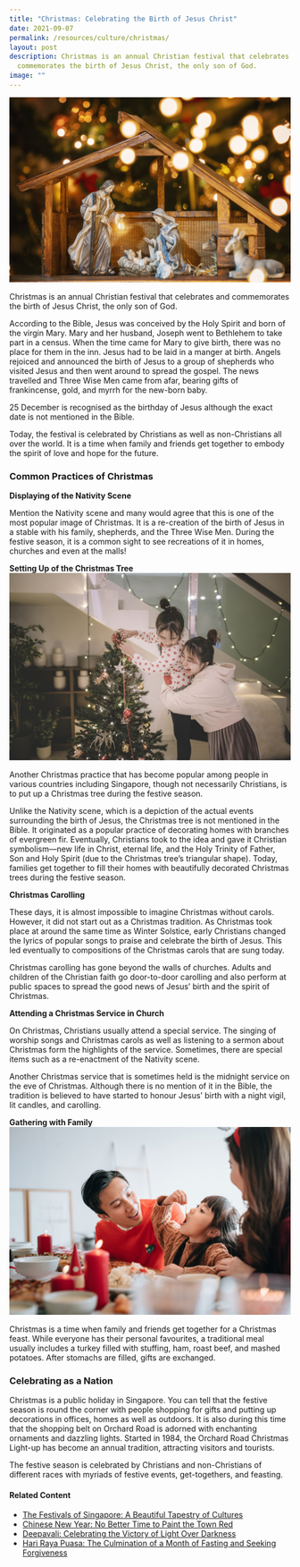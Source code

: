 ```yaml
---
title: "Christmas: Celebrating the Birth of Jesus Christ"
date: 2021-09-07
permalink: /resources/culture/christmas/
layout: post
description: Christmas is an annual Christian festival that celebrates and
  commemorates the birth of Jesus Christ, the only son of God.
image: ""
---
```



![Christmas Manger scene with figurines](/images/culture/christmas-manger-scene-with-figurines.jpg)

Christmas is an annual Christian festival that celebrates and commemorates the birth of Jesus Christ, the only son of God.

According to the Bible, Jesus was conceived by the Holy Spirit and born of the virgin Mary. Mary and her husband, Joseph went to Bethlehem to take part in a census.  When the time came for Mary to give birth, there was no place for them in the inn. Jesus had to be laid in a manger at birth.  Angels rejoiced and announced the birth of Jesus to a group of shepherds who visited Jesus and then went around to spread the gospel. The news travelled and Three Wise Men came from afar, bearing gifts of frankincense, gold, and myrrh for the new-born baby.

25 December is recognised as the birthday of Jesus although the exact date is not mentioned in the Bible.

Today, the festival is celebrated by Christians as well as non-Christians all over the world. It is a time when family and friends get together to embody the spirit of love and hope for the future.

### Common Practices of Christmas

**Displaying of the Nativity Scene**

Mention the Nativity scene and many would agree that this is one of the most popular image of Christmas. It is a re-creation of the birth of Jesus in a stable with his family, shepherds, and the Three Wise Men. During the festive season, it is a common sight to see recreations of it in homes, churches and even at the malls!  

**Setting Up of the Christmas Tree**
![Family decorating a Christmas tree at home](/images/culture/family-decorating-christmas-tree-at-home.jpg)

Another Christmas practice that has become popular among people in various countries including Singapore, though not necessarily Christians, is to put up a Christmas tree during the festive season.

Unlike the Nativity scene, which is a depiction of the actual events surrounding the birth of Jesus, the Christmas tree is not mentioned in the Bible. It originated as a popular practice of decorating homes with branches of evergreen fir. Eventually, Christians took to the idea and gave it Christian symbolism—new life in Christ, eternal life, and the Holy Trinity of Father, Son and Holy Spirit (due to the Christmas tree’s triangular shape). Today, families get together to fill their homes with beautifully decorated Christmas trees during the festive season.

**Christmas Carolling**

These days, it is almost impossible to imagine Christmas without carols. However, it did not start out as a Christmas tradition. As Christmas took place at around the same time as Winter Solstice, early Christians changed the lyrics of popular songs to praise and celebrate the birth of Jesus. This led eventually to compositions of the Christmas carols that are sung today.

Christmas carolling has gone beyond the walls of churches. Adults and children of the Christian faith go door-to-door carolling and also perform at public spaces to spread the good news of Jesus’ birth and the spirit of Christmas.

**Attending a Christmas Service in Church**

On Christmas, Christians usually attend a special service. The singing of worship songs and Christmas carols as well as listening to a sermon about Christmas form the highlights of the service. Sometimes, there are special items such as a re-enactment of the Nativity scene.

Another Christmas service that is sometimes held is the midnight service on the eve of Christmas. Although there is no mention of it in the Bible, the tradition is believed to have started to honour Jesus’ birth with a night vigil, lit candles, and carolling.

**Gathering with Family**
![Family having a Christmas meal](/images/culture/family-having-a-christmas-meal.jpg)

Christmas is a time when family and friends get together for a Christmas feast. While everyone has their personal favourites, a traditional meal usually includes a turkey filled with stuffing, ham, roast beef, and mashed potatoes. After stomachs are filled, gifts are exchanged.

### Celebrating as a Nation

Christmas is a public holiday in Singapore. You can tell that the festive season is round the corner with people shopping for gifts and putting up decorations in offices, homes as well as outdoors. It is also during this time that the shopping belt on Orchard Road is adorned with enchanting ornaments and dazzling lights. Started in 1984, the Orchard Road Christmas Light-up has become an annual tradition, attracting visitors and tourists.

The festive season is celebrated by Christians and non-Christians of different races with myriads of festive events, get-togethers, and feasting.

#### Related Content
* [The Festivals of Singapore: A Beautiful Tapestry of Cultures](https://www.ircc.sg/resources/culture/singapore-festivals)
* [Chinese New Year: No Better Time to Paint the Town Red](https://www.ircc.sg/resources/culture/chinese-new-year)
* [Deepavali: Celebrating the Victory of Light Over Darkness](https://www.ircc.sg/resources/culture/deepavali)
* [Hari Raya Puasa: The Culmination of a Month of Fasting and Seeking Forgiveness](https://www.ircc.sg/resources/culture/hari-raya-puasa)